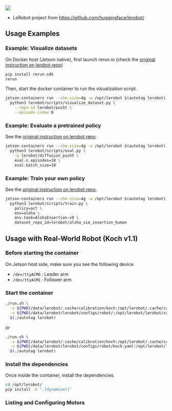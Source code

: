 
<img src="https://github.com/user-attachments/assets/6a8967e1-f9dd-463f-906b-d9fd1f44450f">

* LeRobot project from https://github.com/huggingface/lerobot/

## Usage Examples

### Example: Visualize datasets

On Docker host (Jetson native), first launch rerun.io (check the [original instruction on lerobot repo](https://github.com/huggingface/lerobot/?tab=readme-ov-file#visualize-datasets))

```bash
pip install rerun-sdk
rerun
```

Then, start the docker container to run the visualization script.

```bash
jetson-containers run --shm-size=4g -w /opt/lerobot $(autotag lerobot) \
  python3 lerobot/scripts/visualize_dataset.py \
    --repo-id lerobot/pusht \
    --episode-index 0
```

### Example: Evaluate a pretrained policy

See the [original instruction on lerobot repo](https://github.com/huggingface/lerobot/?tab=readme-ov-file#evaluate-a-pretrained-policy).

```bash
jetson-containers run --shm-size=4g -w /opt/lerobot $(autotag lerobot) \
  python3 lerobot/scripts/eval.py \
    -p lerobot/diffusion_pusht \
    eval.n_episodes=10 \
    eval.batch_size=10
```

### Example: Train your own policy

See the [original instruction on lerobot repo](https://github.com/huggingface/lerobot/?tab=readme-ov-file#train-your-own-policy).

```bash
jetson-containers run --shm-size=4g -w /opt/lerobot $(autotag lerobot) \
  python3 lerobot/scripts/train.py \
    policy=act \
    env=aloha \
    env.task=AlohaInsertion-v0 \
    dataset_repo_id=lerobot/aloha_sim_insertion_human 
```

## Usage with Real-World Robot (Koch v1.1)

### Before starting the container

On Jetson host side, make sure you see the following device

- `/dev/ttyACM0` : Leader arm
- `/dev/ttyACM1` : Follower arm

### Start the container

```bash
./run.sh \
  -v ${PWD}/data/lerobot/.cache/calibration/koch:/opt/lerobot/.cache/calibration/koch \
  -v ${PWD}/data/lerobot/lerobot/configs/robot/:/opt/lerobot/lerobot/configs/robot \
  $(./autotag lerobot)
```

or


```bash
./run.sh \
  -v ${PWD}/data/lerobot/.cache/calibration/koch:/opt/lerobot/.cache/calibration/koch \
  -v ${PWD}/data/lerobot/lerobot/configs/robot/koch.yaml:/opt/lerobot/lerobot/configs/robot/koch.yaml \
  $(./autotag lerobot)
```

### Install the dependencies

Once inside the container, install the dependencies.

```bash
cd /opt/lerobot/
pip install -e ".[dynamixel]"
```

### Listing and Configuring Motors

